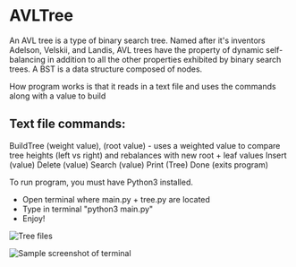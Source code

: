 # AVLTree

An AVL tree is a type of binary search tree. Named after it's inventors Adelson, Velskii, and Landis, AVL trees have the property of dynamic self-balancing in addition to all the other properties exhibited by binary search trees. A BST is a data structure composed of nodes.


How program works is that it reads in a text file and uses the commands along with a value to build 

Text file commands:
---------------------
BuildTree (weight value), (root value) - uses a weighted value to compare tree heights (left vs right) and rebalances with new root + leaf values
Insert (value)
Delete (value)
Search (value)
Print (Tree)
Done (exits program)


To run program, you must have Python3 installed.
  - Open terminal where main.py + tree.py are located
  - Type in terminal "python3 main.py"
  - Enjoy!
  
![Tree files](https://user-images.githubusercontent.com/39349742/208856126-312441a0-5f70-4b46-ba76-e85831f9dd89.png)

![Sample screenshot of terminal](https://user-images.githubusercontent.com/39349742/208855095-12a0a379-f6b5-4b7d-8995-92f3b092cc59.png)
